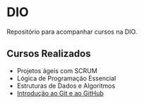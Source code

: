 # DIO
Repositório para acompanhar cursos na DIO.

## Cursos Realizados
- Projetos ágeis com SCRUM
- Lógica de Programação Essencial
- Estruturas de Dados e Algoritmos
- [Introdução ao Git e ao GitHub](https://github.com/araobenjamin/DIO/tree/main/Introdu%C3%A7%C3%A3o%20ao%20Git)
